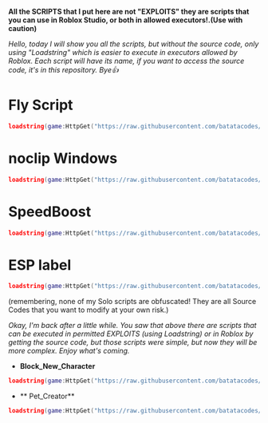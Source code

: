 **All the SCRIPTS that I put here are not "EXPLOITS" they are scripts that you can use in Roblox Studio, or both in allowed executors!.(Use with caution)**

_Hello, today I will show you all the scripts, but without the source code, only using "Loadstring" which is easier to execute in executors allowed by Roblox. Each script will have its name, if you want to access the source code, it's in this repository. Bye👍_

# Fly Script
```lua
loadstring(game:HttpGet("https://raw.githubusercontent.com/batatacodes/RobloxScripts/refs/heads/main/roblox_fly_script.lua"))()
```
# noclip Windows
```lua
loadstring(game:HttpGet("https://raw.githubusercontent.com/batatacodes/RobloxScripts/refs/heads/main/roblox_noclip_window_script.lua"))()
```
# SpeedBoost
```lua
loadstring(game:HttpGet("https://raw.githubusercontent.com/batatacodes/RobloxScripts/refs/heads/main/roblox_speed_boost_script.lua"))()
```
# ESP label
```lua
loadstring(game:HttpGet("https://raw.githubusercontent.com/batatacodes/RobloxScripts/refs/heads/main/roblox_esp_script.lua"))()
```

(remembering, none of my Solo scripts are obfuscated! They are all Source Codes that you want to modify at your own risk.)

_Okay, I'm back after a little while. You saw that above there are scripts that can be executed in permitted EXPLOITS (using Loadstring) or in Roblox by getting the source code, but those scripts were simple, but now they will be more complex. Enjoy what's coming._

* **Block_New_Character**
```lua
loadstring(game:HttpGet("https://raw.githubusercontent.com/batatacodes/RobloxScripts/refs/heads/main/roblox_block_character_script.lua"))()
```
* ** Pet_Creator**
```lua
loadstring(game:HttpGet("https://raw.githubusercontent.com/batatacodes/RobloxScripts/refs/heads/main/Pet_Creator.lua"))()
```
